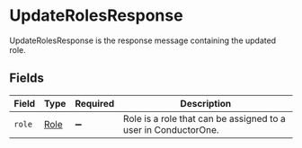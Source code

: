 # UpdateRolesResponse

UpdateRolesResponse is the response message containing the updated role.


## Fields

| Field                                                          | Type                                                           | Required                                                       | Description                                                    |
| -------------------------------------------------------------- | -------------------------------------------------------------- | -------------------------------------------------------------- | -------------------------------------------------------------- |
| `role`                                                         | [Role](../../models/shared/role.md)                            | :heavy_minus_sign:                                             | Role is a role that can be assigned to a user in ConductorOne. |